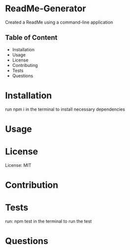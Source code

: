 # ReadMe-Generator

Created a ReadMe using a command-line application 


## Table of Content

* Installation 
* Usage
* License
* Contributing
* Tests
*  Questions



# Installation

run  npm i in the terminal to install necessary dependencies


# Usage



# License

License:  MIT



# Contribution




# Tests 

run: npm test in the terminal to run the test





# Questions

